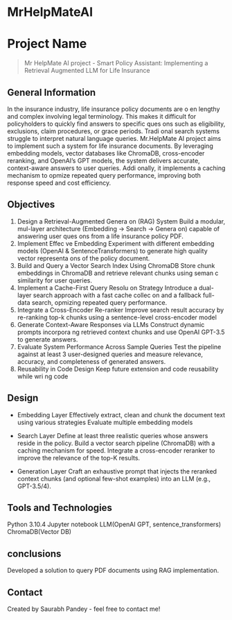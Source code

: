 # MrHelpMateAI


# Project Name
> Mr HelpMate AI project - Smart Policy Assistant: Implementing a Retrieval Augmented LLM for Life Insurance 


## General Information

In the insurance industry, life insurance policy documents are o en lengthy and complex involving legal 
terminology. This makes it difficult for policyholders to quickly find answers to specific ques ons such as 
eligibility, exclusions, claim procedures, or grace periods. Tradi onal search systems struggle to interpret 
natural language queries. 
Mr.HelpMate AI project aims to implement such a system for life insurance documents. By leveraging 
embedding models, vector databases like ChromaDB, cross-encoder reranking, and OpenAI’s GPT models, the 
system delivers accurate, context-aware answers to user queries. Addi onally, it implements a caching 
mechanism to opmize repeated query performance, improving both response speed and cost efficiency. 

## Objectives

1. Design a Retrieval-Augmented Genera on (RAG) System 
Build a modular, mul-layer architecture (Embedding → Search → Genera on) capable of answering 
user ques ons from a life insurance policy PDF. 
2. Implement Effec ve Embedding 
Experiment with different embedding models (OpenAI & SentenceTransformers) to generate high
quality vector representa ons of the policy document. 
3. Build and Query a Vector Search Index Using ChromaDB 
Store chunk embeddings in ChromaDB and retrieve relevant chunks using seman c similarity for user 
queries. 
4. Implement a Cache-First Query Resolu on Strategy 
Introduce a dual-layer search approach with a fast cache collec on and a fallback full-data search, 
opmizing repeated query performance. 
5. Integrate a Cross-Encoder Re-ranker 
Improve search result accuracy by re-ranking top-k chunks using a sentence-level cross-encoder model  
6. Generate Context-Aware Responses via LLMs 
Construct dynamic prompts incorpora ng retrieved context chunks and use OpenAI GPT-3.5 to 
generate  answers. 
7. Evaluate System Performance Across Sample Queries 
Test the pipeline against at least 3 user-designed queries and measure relevance, accuracy, and 
completeness of generated answers. 
8. Reusability in Code Design 
Keep future extension and code reusability while wri ng code

## Design
- Embedding Layer
    Effectively extract, clean and chunk the document text using various strategies
    Evaluate multiple embedding models

- Search Layer
    Define at least three realistic queries whose answers reside in the policy.
    Build a vector search pipeline (ChromaDB) with a caching mechanism for speed.
    Integrate a cross-encoder reranker to improve the relevance of the top-K results.

- Generation Layer
    Craft an exhaustive prompt that injects the reranked context chunks (and optional few-shot examples) into an LLM (e.g., GPT-3.5/4). 
## Tools and Technologies
Python 3.10.4
Jupyter notebook
LLM(OpenAI GPT, sentence_transformers)
ChromaDB(Vector DB)

<!-- As the libraries versions keep on changing, it is recommended to mention the version of library used in this project -->

## conclusions
Developed a solution to query PDF documents using RAG implementation.


## Contact
Created by Saurabh Pandey - feel free to contact me!

